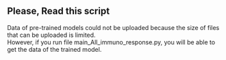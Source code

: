 ## Please, Read this script

Data of pre-trained models could not be uploaded because the size of files that can be uploaded is limited.
<br/>
However, if you run file main_All_immuno_response.py, you will be able to get the data of the trained model.
